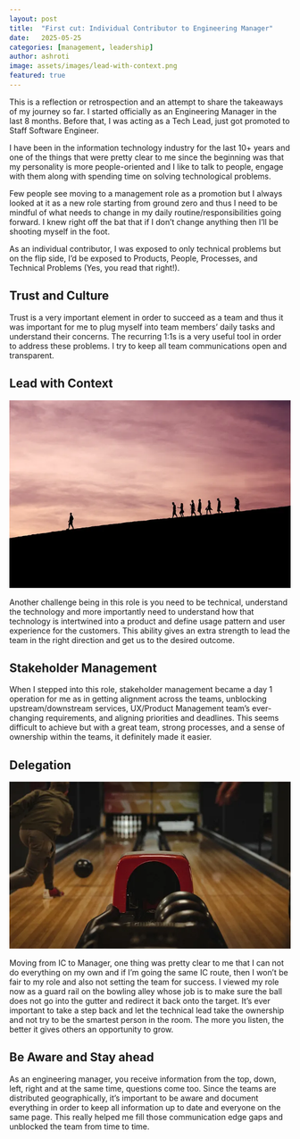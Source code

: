 ```yaml
---
layout: post
title:  "First cut: Individual Contributor to Engineering Manager"
date:   2025-05-25
categories: [management, leadership]
author: ashroti
image: assets/images/lead-with-context.png
featured: true
---
```


This is a reflection or retrospection and an attempt to share the takeaways of my journey so far. I started officially as an Engineering Manager in the last 8 months. Before that, I was acting as a Tech Lead, just got promoted to Staff Software Engineer.

I have been in the information technology industry for the last 10+ years and one of the things that were pretty clear to me since the beginning was that my personality is more people-oriented and I like to talk to people, engage with them along with spending time on solving technological problems.

Few people see moving to a management role as a promotion but I always looked at it as a new role starting from ground zero and thus I need to be mindful of what needs to change in my daily routine/responsibilities going forward. I knew right off the bat that if I don’t change anything then I’ll be shooting myself in the foot.

As an individual contributor, I was exposed to only technical problems but on the flip side, I’d be exposed to Products, People, Processes, and Technical Problems (Yes, you read that right!).

## Trust and Culture
Trust is a very important element in order to succeed as a team and thus it was important for me to plug myself into team members’ daily tasks and understand their concerns. The recurring 1:1s is a very useful tool in order to address these problems. I try to keep all team communications open and transparent.

## Lead with Context
![Lead With Context](../assets/images/lead-with-context.png "Lead With Context")

Another challenge being in this role is you need to be technical, understand the technology and more importantly need to understand how that technology is intertwined into a product and define usage pattern and user experience for the customers. This ability gives an extra strength to lead the team in the right direction and get us to the desired outcome.

## Stakeholder Management
When I stepped into this role, stakeholder management became a day 1 operation for me as in getting alignment across the teams, unblocking upstream/downstream services, UX/Product Management team’s ever-changing requirements, and aligning priorities and deadlines. This seems difficult to achieve but with a great team, strong processes, and a sense of ownership within the teams, it definitely made it easier.

## Delegation
![Delegation](../assets/images/delegation.png "Delegation")

Moving from IC to Manager, one thing was pretty clear to me that I can not do everything on my own and if I’m going the same IC route, then I won’t be fair to my role and also not setting the team for success. I viewed my role now as a guard rail on the bowling alley whose job is to make sure the ball does not go into the gutter and redirect it back onto the target. It’s ever important to take a step back and let the technical lead take the ownership and not try to be the smartest person in the room. The more you listen, the better it gives others an opportunity to grow.

## Be Aware and Stay ahead
As an engineering manager, you receive information from the top, down, left, right and at the same time, questions come too. Since the teams are distributed geographically, it’s important to be aware and document everything in order to keep all information up to date and everyone on the same page. This really helped me fill those communication edge gaps and unblocked the team from time to time.